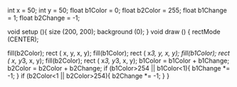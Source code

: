 int x = 50;
int y = 50;
float b1Color = 0;
float b2Color = 255;
float b1Change = 1;
float b2Change = -1;


void setup (){
  size (200, 200);
  background (0);
}
void draw () {
  rectMode (CENTER);

  fill(b2Color);
  rect ( x, y, x, y);
  fill(b1Color);
  rect ( x*3, y, x, y);
  fill(b1Color);
  rect ( x, y*3, x, y);
  fill(b2Color);
  rect ( x*3, y*3, x, y);
  b1Color = b1Color + b1Change; 
  b2Color = b2Color + b2Change;
  if (b1Color>254 || b1Color<1){
   b1Change *= -1;
   } 
   if (b2Color<1 || b2Color>254){
    b2Change *= -1;
  } 
}
